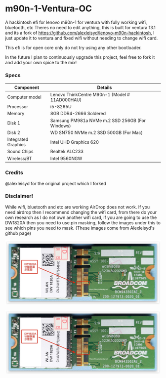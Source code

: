 # m90n-1-Ventura-OC
A hackintosh efi for lenovo m90n-1 for ventura with fully working wifi, bluetooth, etc
Theres no need to edit anything, this is built for ventura 13.1 and its a fork of https://github.com/alexleisyd/lenovo-m90n-hackintosh, I just update it to ventura and fixed wifi without needing to change wifi card.

This efi is for open core only do not try using any other bootloader.

In the future I plan to continuously upgrade this project, feel free to fork it and add your own spice to the mix!

### Specs

| Component           | Details                                                   |
| ------------------- | --------------------------------------------------------- |
| Computer model      | Lenovo ThinkCentre M90n-1 (Model # 11AD000HAU)            |
| Processor           | i5-8265U                                                  |
| Memory              | 8GB DDR4-2666 Soldered                                    |
| Disk 1              | Samsung PM981a NVMe m.2 SSD 256GB (For Windows)           |
| Disk 2              | WD SN750 NVMe m.2 SSD 500GB (For Mac)                     |
| Integrated Graphics | Intel UHD Graphics 620                                    |
| Sound Chips         | Realtek ALC233                                            |
| Wireless/BT         | Intel 9560NGW                                             |

### Credits

@alexleisyd for the original project which I forked

### Disclaimer!

While wifi, bluetooth and etc are working AirDrop does not work. If you need airdrop then I recommend changing the wifi card, from there do your own research as I do not own another wifi card, if you are going to use the DW1820A then you need to use pin masking, follow the images under this to see which pins you need to mask. (These images come from Alexleisyd's github page)

![Picture 1](pinmasking1.jpeg)

![Picture 2](pinmasking2.png)
